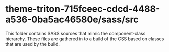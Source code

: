 # theme-triton-715fceec-cdcd-4488-a536-0ba5ac46580e/sass/src

This folder contains SASS sources that mimic the component-class hierarchy. These files
are gathered in to a build of the CSS based on classes that are used by the build.
